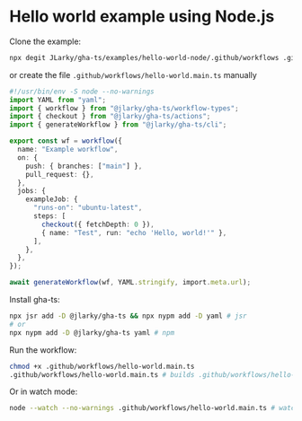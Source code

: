 # Hello world example using Node.js

Clone the example:

```bash
npx degit JLarky/gha-ts/examples/hello-world-node/.github/workflows .github/workflows
```

or create the file `.github/workflows/hello-world.main.ts` manually

```ts
#!/usr/bin/env -S node --no-warnings
import YAML from "yaml";
import { workflow } from "@jlarky/gha-ts/workflow-types";
import { checkout } from "@jlarky/gha-ts/actions";
import { generateWorkflow } from "@jlarky/gha-ts/cli";

export const wf = workflow({
  name: "Example workflow",
  on: {
    push: { branches: ["main"] },
    pull_request: {},
  },
  jobs: {
    exampleJob: {
      "runs-on": "ubuntu-latest",
      steps: [
        checkout({ fetchDepth: 0 }),
        { name: "Test", run: "echo 'Hello, world!'" },
      ],
    },
  },
});

await generateWorkflow(wf, YAML.stringify, import.meta.url);
```

Install gha-ts:

```bash
npx jsr add -D @jlarky/gha-ts && npx nypm add -D yaml # jsr
# or
npx nypm add -D @jlarky/gha-ts yaml # npm
```

Run the workflow:

```bash
chmod +x .github/workflows/hello-world.main.ts
.github/workflows/hello-world.main.ts # builds .github/workflows/hello-world.generated.yml
```

Or in watch mode:

```bash
node --watch --no-warnings .github/workflows/hello-world.main.ts # watches for changes and rebuilds the workflow
```
